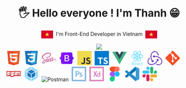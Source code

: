 <div align="center">
  <h1 align="center">🖐 Hello everyone ! I'm Thanh 😁</h1>
  <p align="center">
    <img src="image/icon-vietnam.png" align="center"/>  
    &nbsp;I'm Front-End Developer in Vietnam&nbsp;
    <img src="image/icon-vietnam.png" align="center"/> 
  </p>
  <img src="https://media.giphy.com/media/f3iwJFOVOwuy7K6FFw/giphy.gif" width="300">
</div>
<div>
    <img src="https://github.com/devicons/devicon/blob/master/icons/html5/html5-original.svg" alt="HTML" width="40" height="40"/>&nbsp;
    <img src="https://github.com/devicons/devicon/blob/master/icons/css3/css3-original.svg" alt="CSS" width="40" height="40"/>&nbsp;
    <img src="https://github.com/devicons/devicon/blob/master/icons/sass/sass-original.svg" alt="Sass" width="40" height="40"/>&nbsp;
    <img src="https://github.com/devicons/devicon/blob/master/icons/bootstrap/bootstrap-original.svg" alt="Bootstrap" width="40" height="40"/>&nbsp;
    <img src="https://github.com/devicons/devicon/blob/master/icons/javascript/javascript-original.svg" alt="JavaScript" width="40" height="40"/>&nbsp;
    <img src="https://github.com/devicons/devicon/blob/master/icons/typescript/typescript-original.svg" alt="Typescript" width="40" height="40"/>&nbsp;
    <img src="https://github.com/devicons/devicon/blob/master/icons/vuejs/vuejs-original.svg" alt="Vue" width="40" height="40"/>&nbsp;
    <img src="https://github.com/devicons/devicon/blob/master/icons/react/react-original-wordmark.svg" alt="React" width="40" height="40"/>&nbsp;
    <img src="https://github.com/devicons/devicon/blob/master/icons/redux/redux-original.svg" alt="Redux" width="40" height="40"/>&nbsp;
    <img src="https://github.com/devicons/devicon/blob/master/icons/git/git-original.svg" alt="Git" width="40" height="40"/>&nbsp;
    <img src="https://github.com/devicons/devicon/blob/master/icons/npm/npm-original-wordmark.svg" alt="NPM" width="40" height="40"/>&nbsp;
    <img src="https://github.com/devicons/devicon/blob/master/icons/webpack/webpack-original.svg" alt="NPM" width="40" height="40"/>&nbsp;
    <img src="https://www.vectorlogo.zone/logos/getpostman/getpostman-icon.svg" alt="Postman" width="40" height="40"/>&nbsp;
    <img src="https://github.com/devicons/devicon/blob/master/icons/photoshop/photoshop-line.svg" alt="Photoshop" width="40" height="40"/>&nbsp;
    <img src="https://github.com/devicons/devicon/blob/master/icons/xd/xd-line.svg" alt="Adobe Illustrator" width="40" height="40"/>&nbsp;
    <img src="https://github.com/devicons/devicon/blob/master/icons/figma/figma-original.svg" alt="Figma" width="40" height="40"/>&nbsp;
    <img src="https://github.com/devicons/devicon/blob/master/icons/vscode/vscode-original.svg" alt="VSCode" width="40" height="40"/>&nbsp;
    <img src="https://github.com/devicons/devicon/blob/master/icons/slack/slack-original.svg" alt="Slack" width="40" height="40"/>&nbsp;
</div>

<!--
**thanh741999/thanh741999** is a ✨ _special_ ✨ repository because its `README.md` (this file) appears on your GitHub profile.

Here are some ideas to get you started:

- 🔭 I’m currently working on ...
- 🌱 I’m currently learning ...
- 👯 I’m looking to collaborate on ...
- 🤔 I’m looking for help with ...
- 💬 Ask me about ...
- 📫 How to reach me: ...
- 😄 Pronouns: ...
- ⚡ Fun fact: ...
-->
